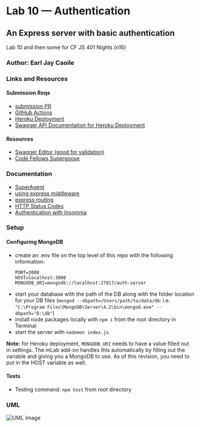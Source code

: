 # Lab 10 — Authentication

## An Express server with basic authentication

Lab 10 and then some for CF JS 401 Nights (n16)

### Author: Earl Jay Caoile

### Links and Resources

#### Submission Reqs

- [submission PR](https://github.com/earljay-caoile-401-advanced-javascript/auth-server/pull/1)
- [GitHub Actions](https://github.com/earljay-caoile-401-advanced-javascript/auth-server/actions)
- [Heroku Deployment](https://cf-js-401-api-server.herokuapp.com/)
- [Swagger API Documentation for Heroku Deployment](https://cf-js-401-api-server.herokuapp.com/api-docs)

#### Resources

- [Swagger Editor (good for validation)](https://editor.swagger.io/)
- [Code Fellows Supergoose](https://www.npmjs.com/package/@code-fellows/supergoose)

### Documentation

- [SuperAgent](https://visionmedia.github.io/superagent/)
- [using express middleware](https://expressjs.com/en/guide/using-middleware.html)
- [express routing](https://expressjs.com/en/guide/routing.html)
- [HTTP Status Codes](https://www.restapitutorial.com/httpstatuscodes.html)
- [Authentication with Insomnia](https://support.insomnia.rest/article/38-authentication)

### Setup

#### Configuring MongoDB

- create an .env file on the top level of this repo with the following information:
  ``` 
  PORT=3000
  HOST=localhost:3000
  MONGODB_URI=mongodb://localhost:27017/auth-server
  ```
- start your database with the path of the DB along with the folder location for your DB files (`mongod --dbpath=/Users/path/to/data/db`: i.e. `"C:\Program Files\MongoDB\Server\4.2\bin\mongod.exe" --dbpath="D:\db"`)
- install node packages locally with `npm i` from the root directory in Terminal
- start the server with `nodemon index.js`

**Note:** for Heroku deployment, `MONGODB_URI` needs to have a value filled out in settings. The mLab add-on handles this automatically by filling out the variable and giving you a MongoDB to use.
As of this revision, you need to put in the HOST variable as well. 

#### Tests

- Testing command: `npm test` from root directory

### UML

![UML Image](lab-09-uml.png "uml diagram")
